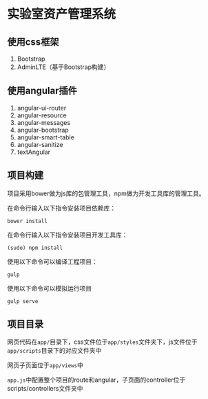 # 实验室资产管理系统


## 使用css框架

1. Bootstrap
2. AdminLTE（基于Bootstrap构建）

## 使用angular插件

1. angular-ui-router
2. angular-resource
3. angular-messages
4. angular-bootstrap
5. angular-smart-table
6. angular-sanitize
7. textAngular


## 项目构建

项目采用bower做为js库的包管理工具，npm做为开发工具库的管理工具。

在命令行输入以下指令安装项目依赖库：

```
bower install
```

在命令行输入以下指令安装项目开发工具库：

```
(sudo) npm install
```

使用以下命令可以编译工程项目：

```
gulp
```

使用以下命令可以模拟运行项目

```
gulp serve
```



## 项目目录

网页代码在`app/`目录下，css文件位于`app/styles`文件夹下，js文件位于`app/scripts`目录下的对应文件夹中

网页子页面位于`app/views`中

`app.js`中配置整个项目的route和angular，子页面的controller位于scripts/controllers文件夹中
